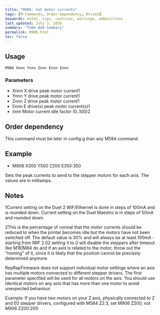 ```yaml
---
title: "M906: Set motor currents" 
tags: [M-Commands, Order-Dependency, Drives]
keywords: notes, tips, cautions, warnings, admonitions
last_updated: July 3, 2016
summary: "ToDo Add Summary"
permalink: M906.html
toc: false
---
```



## Usage ##
```
M906 Xnnn Ynnn Znnn Ennn Innn
```

### Parameters ###

+ Xnnn X drive peak motor current1
+ Ynnn Y drive peak motor current1
+ Znnn Z drive peak motor current1
+ Ennn E drive(s) peak motor current(s)1
+ Innn Motor current idle factor (0..100)2

## Order dependency ##

This command must be later in config.g than any M584 command.

## Example ##

+ M906 X300 Y500 Z200 E350:350

Sets the peak currents to send to the stepper motors for each axis. The values are in milliamps.

## Notes ##

1Current setting on the Duet 2 WiF/Ethernet is done in steps of 100mA and is rounded down. Current setting on the Duet Maestro is in steps of 50mA and rounded down.

2This is the percentage of normal that the motor currents should be reduced to when the printer becomes idle but the motors have not been switched off. The default value is 30% and will always be at least 100mA - starting from RRF 2.02 setting it to 0 will disable the steppers after timeout like M18|M84 do and if an axis is related to the motor, throw out the "homing" of it, since it is likely that the position cannot be precisely determined anymore.

RepRapFirmware does not support individual motor settings where an axis has multiple motors connected to different stepper drivers. The first parameter specified will be used for all motors on the axis. You should use identical motors on any axis that has more than one motor to avoid unexpected behaviour.

Example: If you have two motors on your Z axis, physically connected to Z and E0 stepper drivers, configured with M584 Z2:3, set M906 Z200, not M906 Z200:200

